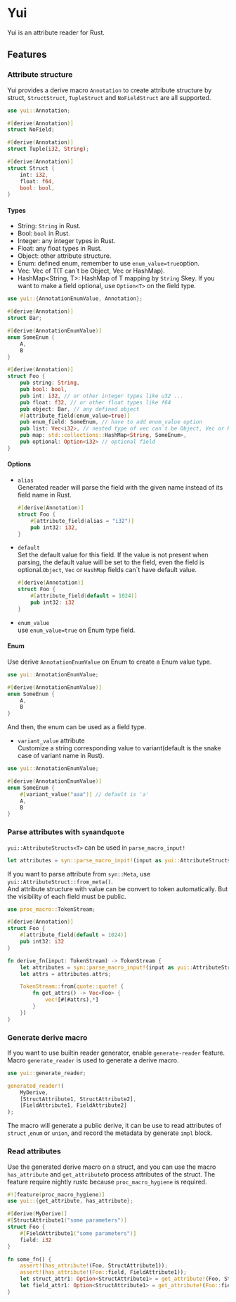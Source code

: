 # Yui

Yui is an attribute reader for Rust.

## Features

### Attribute structure
Yui provides a derive macro `Annotation` to create attribute structure by struct, `StructStruct`, `TupleStruct` and `NoFieldStruct` are all supported.
```rust
use yui::Annotation;

#[derive(Annotation)]
struct NoField;

#[derive(Annotation)]
struct Tuple(i32, String);

#[derive(Annotation)]
struct Struct {
    int: i32,
    float: f64,
    bool: bool,
}
```

#### Types
* String: `String` in Rust.
* Bool: `bool` in Rust.
* Integer: any integer types in Rust.
* Float: any float types in Rust.
* Object: other attribute structure.
* Enum: defined enum, remember to use `enum_value=true`option.
* Vec<T>: Vec of T(T can`t be Object, Vec or HashMap).
* HashMap<String, T>: HashMap of T mapping by `String` Skey.
If you want to make a field optional, use `Option<T>` on the field type.

```rust
use yui::{AnnotationEnumValue, Annotation};

#[derive(Annotation)]
struct Bar;

#[derive(AnnotationEnumValue)]
enum SomeEnum {
    A,
    B
}

#[derive(Annotation)]
struct Foo {
    pub string: String,
    pub bool: bool,
    pub int: i32, // or other integer types like u32 ...
    pub float: f32, // or other float types like f64
    pub object: Bar, // any defined object
    #[attribute_field(enum_value=true)]
    pub enum_field: SomeEnum, // have to add enum_value option
    pub list: Vec<i32>, // nested type of vec can`t be Object, Vec or HashMap
    pub map: std::collections::HashMap<String, SomeEnum>,
    pub optional: Option<i32> // optional field
}
```
#### Options
* `alias`\
    Generated reader will parse the field with the given name instead of its field name in Rust.
    ```rust
    #[derive(Annotation)]
    struct Foo {
        #[attribute_field(alias = "i32")]
        pub int32: i32,
    }
    ```
* `default`\
    Set the default value for this field. If the value is not present when parsing, the default value will be set to the field, even the field is optional.`Object`, `Vec` or `HashMap` fields can`t have default value.
    ```rust
    #[derive(Annotation)]
    struct Foo {
        #[attribute_field(default = 1024)]
        pub int32: i32
    }
    ```
* `enum_value`\
    use `enum_value=true` on Enum type field.
        
#### Enum
Use derive `AnnotationEnumValue` on Enum to create a Enum value type.
```rust
use yui::AnnotationEnumValue;

#[derive(AnnotationEnumValue)]
enum SomeEnum {
    A,
    B
}
```
And then, the enum can be used as a field type.
* `variant_value` attribute\
    Customize a string corresponding value to variant(default is the snake case of variant name in Rust).
```rust
use yui::AnnotationEnumValue;

#[derive(AnnotationEnumValue)]
enum SomeEnum {
    #[variant_value("aaa")] // default is 'a'
    A,
    B
}
```   
### Parse attributes with `syn`and`quote`
`yui::AttributeStructs<T>` can be used in `parse_macro_input!`
```rust
let attributes = syn::parse_macro_inpit!(input as yui::AttributeStructs<Foo>);
```
If you want to parse attribute from `syn::Meta`, use `yui::AttributeStruct::from_meta()`.\
And attribute structure with value can be convert to token automatically. But the visibility of each field must be public.
```rust
use proc_macro::TokenStream;

#[derive(Annotation)]
struct Foo {
    #[attribute_field(default = 1024)]
    pub int32: i32
}

fn derive_fn(input: TokenStream) -> TokenStream {
    let attributes = syn::parse_macro_input!(input as yui::AttributeStructs<Foo>);
    let attrs = attributes.attrs;

    TokenStream::from(quote::quote! {
        fn get_attrs() -> Vec<Foo> {
            vec![#(#attrs),*]
        }
    })
}
```

### Generate derive macro
If you want to use builtin reader generator, enable `generate-reader` feature.
Macro `generate_reader` is used to generate a derive macro.
```rust
use yui::generate_reader;

generated_reader!(
    MyDerive,
    [StructAttribute1, StructAttribute2],
    [FieldAttribute1, FieldAttribute2]
);

```
The macro will generate a public derive, it can be use to read attributes of `struct` ,`enum` or `union`, and record the metadata by generate `impl` block.

### Read attributes
Use the generated derive macro on a struct, and you can use the macro `has_attribute` and `get_attribute`to process attributes of the struct.
The feature require nightly rustc because `proc_macro_hygiene` is required.
```rust
#![feature(proc_macro_hygiene)]
use yui::{get_attribute, has_attribute};

#[derive(MyDerive)]
#[StructAttribute1("some parameters")]
struct Foo {
    #[FieldAttribute1("some parameters")]
    field: i32
}

fn some_fn() {
    assert!(has_attribute!(Foo, StructAttribute1));
    assert!(has_attribute!(Foo::field, FieldAttribute1));
    let struct_attr1: Option<StructAttribute1> = get_attribute!(Foo, StructAttribute1);
    let field_attr1: Option<StructAttribute1> = get_attribute!(Foo::field, StructAttribute1);
}
```



